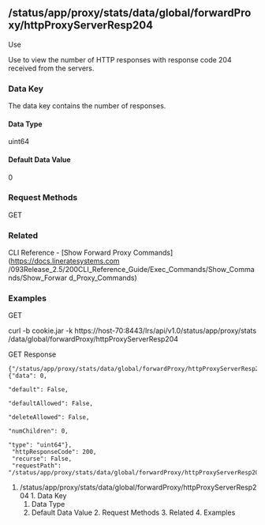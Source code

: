 ## /status/app/proxy/stats/data/global/forwardProxy/httpProxyServerResp204

Use

Use to view the number of HTTP responses with response code 204 received from
the servers.

### Data Key

The data key contains the number of responses.

#### Data Type

uint64

#### Default Data Value

0

### Request Methods

GET

### Related

CLI Reference - [Show Forward Proxy Commands](https://docs.lineratesystems.com
/093Release_2.5/200CLI_Reference_Guide/Exec_Commands/Show_Commands/Show_Forwar
d_Proxy_Commands)

### Examples

GET

curl -b cookie.jar -k https://host-70:8443/lrs/api/v1.0/status/app/proxy/stats
/data/global/forwardProxy/httpProxyServerResp204

GET Response

    
    {"/status/app/proxy/stats/data/global/forwardProxy/httpProxyServerResp204": {"data": 0,
                                                                                  "default": False,
                                                                                  "defaultAllowed": False,
                                                                                  "deleteAllowed": False,
                                                                                  "numChildren": 0,
                                                                                  "type": "uint64"},
     "httpResponseCode": 200,
     "recurse": False,
     "requestPath": "/status/app/proxy/stats/data/global/forwardProxy/httpProxyServerResp204"}
    

  1. /status/app/proxy/stats/data/global/forwardProxy/httpProxyServerResp204
    1. Data Key
      1. Data Type
      2. Default Data Value
    2. Request Methods
    3. Related
    4. Examples

